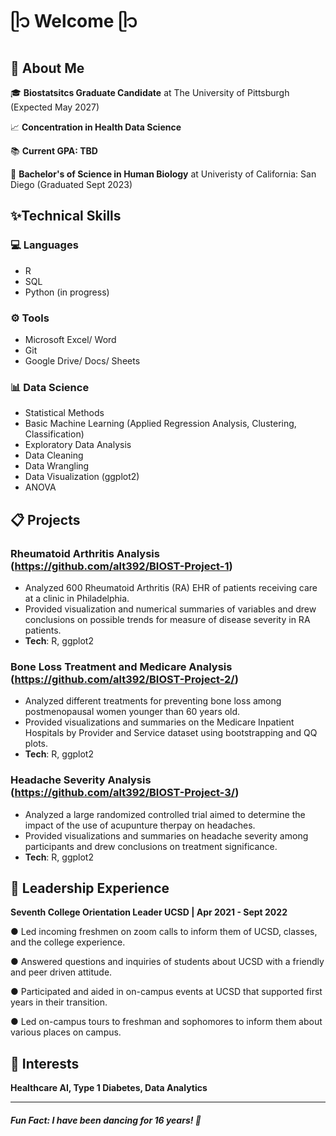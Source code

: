 # ᥫ᭡ Welcome ᥫ᭡

## 🌸 About Me 
🎓 **Biostatsitcs Graduate Candidate** at The University of Pittsburgh (Expected May 2027)

📈 **Concentration in Health Data Science**

📚 **Current GPA: TBD**

🔬 **Bachelor's of Science in Human Biology** at Univeristy of California: San Diego (Graduated Sept 2023)

## ✨Technical Skills

### 💻 Languages
- R
- SQL 
- Python (in progress)

### ⚙️ Tools
- Microsoft Excel/ Word
- Git
- Google Drive/ Docs/ Sheets

### 📊 Data Science
- Statistical Methods
- Basic Machine Learning (Applied Regression Analysis, Clustering, Classification)
- Exploratory Data Analysis
- Data Cleaning
- Data Wrangling
- Data Visualization (ggplot2)
- ANOVA

## 📋 Projects

### Rheumatoid Arthritis Analysis (https://github.com/alt392/BIOST-Project-1)
- Analyzed 600 Rheumatoid Arthritis (RA) EHR of patients receiving care at a clinic in Philadelphia.
- Provided visualization and numerical summaries of variables and drew conclusions on possible trends for measure of disease severity in RA patients.
- **Tech**: R, ggplot2
### Bone Loss Treatment and Medicare Analysis (https://github.com/alt392/BIOST-Project-2/)
- Analyzed different treatments for preventing bone loss among postmenopausal women younger than 60 years old.
- Provided visualizations and summaries on the Medicare Inpatient Hospitals by Provider and Service dataset using bootstrapping and QQ plots.
- **Tech**: R, ggplot2
### Headache Severity Analysis (https://github.com/alt392/BIOST-Project-3/)
- Analyzed a large randomized controlled trial aimed to determine the impact of the use of acupunture therpay on headaches.
- Provided visualizations and summaries on headache severity among participants and drew conclusions on treatment significance.
- **Tech**: R, ggplot2

## 👑 Leadership Experience

**Seventh College Orientation Leader	UCSD | Apr 2021 - Sept 2022**

●	Led incoming freshmen on zoom calls to inform them of UCSD, classes, and the college experience.

●	Answered questions and inquiries of students about UCSD with a friendly and peer driven attitude.

●	Participated and aided in on-campus events at UCSD that supported first years in their transition.

●	Led on-campus tours to freshman and sophomores to inform them about various places on campus.

## 🪩 Interests
**Healthcare AI, Type 1 Diabetes, Data Analytics**

___
##### Fun Fact: I have been dancing for 16 years! 💃

